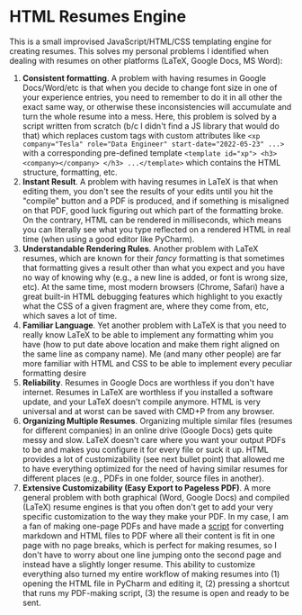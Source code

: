 # HTML Resumes Engine

This is a small improvised JavaScript/HTML/CSS templating engine for creating resumes. This solves my personal problems I identified when dealing with resumes on other platforms (LaTeX, Google Docs, MS Word):

1. **Consistent formatting**. A problem with having resumes in Google Docs/Word/etc is that when you decide to change font size in one of your experience entries, you need to remember to do it in all other the exact same way, or otherwise these inconsistencies will accumulate and turn the whole resume into a mess. Here, this problem is solved by a script written from scratch (b/c I didn't find a JS library that would do that) which replaces custom tags with custom attributes like `<xp company="Tesla" role="Data Engineer" start-date="2022-05-23" ...>` with a corresponding pre-defined template `<template id="xp"> <h3> <company></company> </h3> ...</template>` which contains the HTML structure, formatting, etc. 
2. **Instant Result**. A problem with having resumes in LaTeX is that when editing them, you don't see the results of your edits until you hit the "compile" button and a PDF is produced, and if something is misaligned on that PDF, good luck figuring out which part of the formatting broke. On the contrary, HTML can be rendered in milliseconds, which means you can literally see what you type reflected on a rendered HTML in real time (when using a good editor like PyCharm). 
3. **Understandable Rendering Rules**. Another problem with LaTeX resumes, which are known for their *fancy* formatting is that sometimes that formatting gives a result other than what you expect and you have no way of knowing why (e.g., a new line is added, or font is wrong size, etc). At the same time, most modern browsers (Chrome, Safari) have a great built-in HTML debugging features which highlight to you exactly what the CSS of a given fragment are, where they come from, etc, which saves a lot of time. 
4. **Familiar Language**. Yet another problem with LaTeX is that you need to really know LaTeX to be able to implement any formatting whim you have (how to put date above location and make them right aligned on the same line as company name). Me (and many other people) are far more familiar with HTML and CSS to be able to implement every peculiar formatting desire 
5. **Reliability**. Resumes in Google Docs are worthless if you don't have internet. Resumes in LaTeX are worthless if you installed a software update, and your LaTeX doesn't compile anymore. HTML is very universal and at worst can be saved with CMD+P from any browser.
6. **Organizing Multiple Resumes**. Organizing multiple similar files (resumes for different companies) in an online drive (Google Docs) gets quite messy and slow. LaTeX doesn't care where you want your output PDFs to be and makes you configure it for every file or suck it up. HTML provides a lot of customizability (see next bullet point) that allowed me to have everything optimized for the need of having similar resumes for different places (e.g., PDFs in one folder, source files in another).
7. **Extensive Customizability (Easy Export to Pageless PDF)**. A more general problem with both graphical (Word, Google Docs) and compiled (LaTeX) resume engines is that you often don't get to add your very specific customization to the way they make your PDF. In my case, I am a fan of making one-page PDFs and have made a [script](https://github.com/Breedoon/MDtoLongPDF) for converting markdown and HTML files to PDF where all their content is fit in one page with no page breaks, which is perfect for making resumes, so I don't have to worry about one line jumping onto the second page and instead have a slightly longer resume. This ability to customize everything also turned my entire workflow of making resumes into (1) opening the HTML file in PyCharm and editing it, (2) pressing a shortcut that runs my PDF-making script, (3) the resume is open and ready to be sent.
